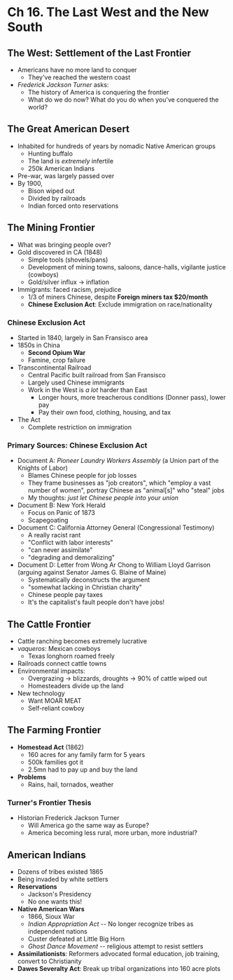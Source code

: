 # Ch 16. The Last West and the New South

## The West: Settlement of the Last Frontier
* Americans have no more land to conquer
    - They've reached the western coast
* _Frederick Jackson Turner_ asks: 
    - The history of America is conquering the frontier
    - What do we do now? What do you do when you've conquered the world?

## The Great American Desert
* Inhabited for hundreds of years by nomadic Native American groups
    - Hunting buffalo
    - The land is _extremely_ infertile
    - 250k American Indians
* Pre-war, was largely passed over
* By 1900,
    - Bison wiped out
    - Divided by railroads
    - Indian forced onto reservations

## The Mining Frontier
* What was bringing people over?
* Gold discovered in CA (1848)
    - Simple tools (shovels/pans)
    - Development of mining towns, saloons, dance-halls, vigilante justice (cowboys) 
    - Gold/silver influx → inflation
* Immigrants: faced racism, prejudice
    - 1/3 of miners Chinese, despite **Foreign miners tax $20/month**
    - **Chinese Exclusion Act**: Exclude immigration on race/nationality

### Chinese Exclusion Act
* Started in 1840, largely in San Fransisco area
* 1850s in China
    - **Second Opium War**
    - Famine, crop failure
* Transcontinental Railroad    
    - Central Pacific built railroad from San Fransisco
    - Largely used Chinese immigrants
    - Work in the West is _a lot_ harder than East
        * Longer hours, more treacherous conditions (Donner pass), lower pay
        * Pay their own food, clothing, housing, and tax
* The Act
    - Complete restriction on immigration

### Primary Sources: Chinese Exclusion Act
* Document A: _Pioneer Laundry Workers Assembly_ (a Union part of the Knights of Labor)
    - Blames Chinese people for job losses
    - They frame businesses as "job creators", which "employ a vast number of women", portray Chinese as "animal[s]" who "steal" jobs
    - My thoughts: _just let Chinese people into your union_
* Document B: New York Herald
    - Focus on Panic of 1873
    - Scapegoating 
* Document C: California Attorney General (Congressional Testimony)
    - A really racist rant
    - "Conflict with labor interests"
    - "can never assimilate"
    - "degrading and demoralizing"
* Document D: Letter from Wong Ar Chong to William Lloyd Garrison (arguing against Senator James G. Blaine of Maine)
    - Systematically deconstructs the argument
    - "somewhat lacking in Christian charity"
    - Chinese people pay taxes
    - It's the capitalist's fault people don't have jobs!

## The Cattle Frontier
* Cattle ranching becomes extremely lucrative
* _vaqueros_: Mexican cowboys
    - Texas longhorn roamed freely
* Railroads connect cattle towns
* Environmental impacts:
    - Overgrazing → blizzards, droughts → 90% of cattle wiped out
    - Homesteaders divide up the land
* New technology
    - Want MOAR MEAT
    - Self-reliant cowboy

## The Farming Frontier
* **Homestead Act** (1862)
    - 160 acres for any family farm for 5 years
    - 500k families got it
    - 2.5mn had to pay up and buy the land
* **Problems**
    - Rains, hail, tornados, weather

### Turner's Frontier Thesis
* Historian Frederick Jackson Turner
    - Will America go the same way as Europe?
    - America becoming less rural, more urban, more industrial?

## American Indians
* Dozens of tribes existed 1865
* Being invaded by white settlers
* **Reservations**
    - Jackson's Presidency
    - No one wants this! 
* **Native American Wars**
    - 1866, Sioux War 
    - _Indian Appropriation Act_ -- No longer recognize tribes as independent nations
    - Custer defeated at Little Big Horn
    - _Ghost Dance Movement_ -- religious attempt to resist settlers 
* **Assimilationists**: Reformers advocated formal education, job training, convert to Christianity
* **Dawes Severalty Act**: Break up tribal organizations into 160 acre plots

